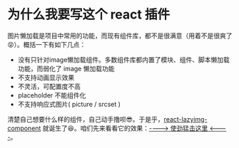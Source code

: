 # 为什么我要写这个 react 插件

图片懒加载是项目中常用的功能，而现有组件库，都不是很满意（用着不是很爽了 😝）。概括一下有如下几点：

* 没有只针对image懒加载组件。多数组件库都内置了模块、组件、脚本懒加载功能，而弱化了 image 懒加载功能
* 不支持动画显示效果
* 不灵活，可配置度不高
* placeholder 不能组件化
* 不支持响应式图片( picture / srcset )

清楚自己想要什么样的组件，自己动手撸呗😎。于是乎，[react-lazyimg-component](https://github.com/zhansingsong/react-lazyimg-component) 就诞生了😆。咱们先来看看它的效果：[----> 使劲猛击这里 <----](http://zhansingsong.github.io/lazyimg/)。






